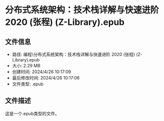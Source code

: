 ﻿# 分布式系统架构：技术栈详解与快速进阶 2020 (张程) (Z-Library).epub

## 文件信息
- 路径: 编程\分布式系统架构：技术栈详解与快速进阶 2020 (张程) (Z-Library).epub
- 大小: 2.29 MB
- 创建时间: 2024/4/26 10:17:09
- 最后修改时间: 2024/4/26 10:17:06
- 文件类型: .epub

## 文件描述
这是一个.epub类型的文件。


